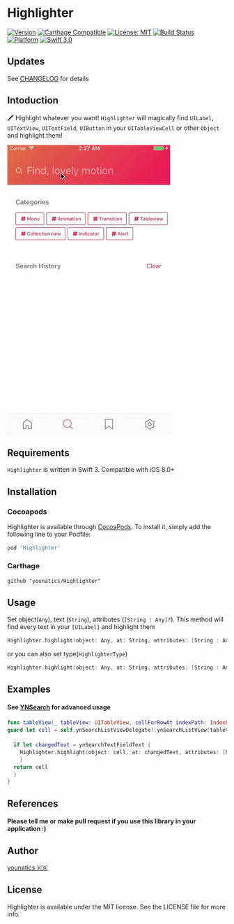 # Highlighter
[![Version](https://img.shields.io/cocoapods/v/Highlighter.svg?style=flat)](http://cocoapods.org/pods/Highlighter)
[![Carthage Compatible](https://img.shields.io/badge/Carthage-compatible-4BC51D.svg?style=flat)](https://github.com/Carthage/Carthage)
[![License: MIT](https://img.shields.io/badge/license-MIT-blue.svg?style=flat)](https://github.com/younatics/Highlighter/blob/master/LICENSE)
[![Build Status](https://travis-ci.org/younatics/Highlighter.svg?branch=master)](https://travis-ci.org/younatics/Highlighter)
[![Platform](https://img.shields.io/cocoapods/p/Highlighter.svg?style=flat)](http://cocoapods.org/pods/Highlighter)
[![Swift 3.0](https://img.shields.io/badge/Swift-3.0-orange.svg?style=flat)](https://developer.apple.com/swift/)

## Updates
See [CHANGELOG](https://github.com/younatics/Highlighter/blob/master/CHANGELOG.md) for details

## Intoduction
🖍 Highlight whatever you want! `Highlighter` will magically find `UILabel`, `UITextView`, `UITextField`, `UIButton` in your `UITableViewCell` or other `Object` and highlight them!

![demo](Images/Highlighter.gif)

## Requirements

`Highlighter` is written in Swift 3. Compatible with iOS 8.0+

## Installation

### Cocoapods

Highlighter is available through [CocoaPods](http://cocoapods.org). To install
it, simply add the following line to your Podfile:

```ruby
pod 'Highlighter'
```
### Carthage
```
github "younatics/Highlighter"
```

## Usage
Set object(`Any`), text (`String`), attributes (`[String : Any]?`). This method will find every text in your `[UILabel]` and highlight them
```swift
Highlighter.highlight(object: Any, at: String, attributes: [String : Any]?)
```

or you can also set type(`HighlighterType`)
```swift
Highlighter.highlight(object: Any, at: String, attributes: [String : Any]?, type: HighlighterType)
```

## Examples
#### See [YNSearch](https://github.com/younatics/YNSearch) for advanced usage
```swift
func tableView(_ tableView: UITableView, cellForRowAt indexPath: IndexPath) -> UITableViewCell {
guard let cell = self.ynSearchListViewDelegate?.ynSearchListView(tableView, cellForRowAt: indexPath) as? SearchViewCell else { return UITableViewCell() }
            
  if let changedText = ynSearchTextFieldText {
    Highlighter.highlight(object: cell, at: changedText, attributes: [NSBackgroundColorAttributeName: UIColor.yellow])
    }
  return cell
  }
}
```

## References
#### Please tell me or make pull request if you use this library in your application :) 

## Author
[younatics 🇰🇷](http://younatics.github.io)

## License
Highlighter is available under the MIT license. See the LICENSE file for more info.
